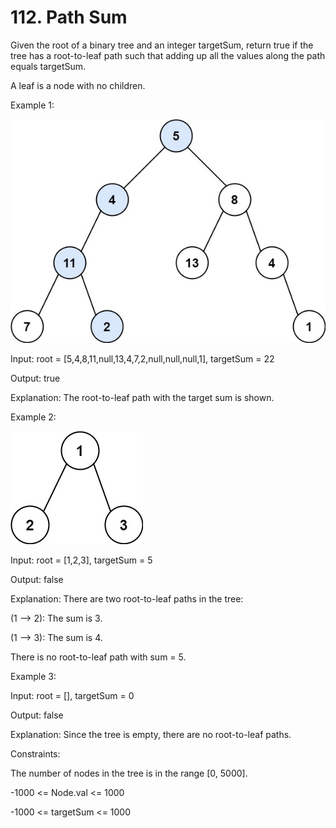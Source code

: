 # 112. Path Sum

Given the root of a binary tree and an integer targetSum, return true if the tree has a root-to-leaf path such that
adding up all the values along the path equals targetSum.

A leaf is a node with no children.

Example 1:

![img.png](img.png)

Input: root = [5,4,8,11,null,13,4,7,2,null,null,null,1], targetSum = 22

Output: true

Explanation: The root-to-leaf path with the target sum is shown.

Example 2:

![img_1.png](img_1.png)

Input: root = [1,2,3], targetSum = 5

Output: false

Explanation: There are two root-to-leaf paths in the tree:

(1 --> 2): The sum is 3.

(1 --> 3): The sum is 4.

There is no root-to-leaf path with sum = 5.

Example 3:

Input: root = [], targetSum = 0

Output: false

Explanation: Since the tree is empty, there are no root-to-leaf paths.

Constraints:

The number of nodes in the tree is in the range [0, 5000].

-1000 <= Node.val <= 1000

-1000 <= targetSum <= 1000